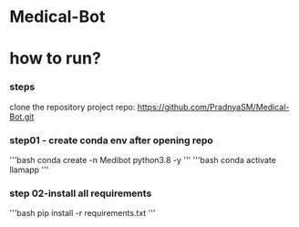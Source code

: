 # Medical-Bot
# how to run?
### steps

clone the repository
project repo: https://github.com/PradnyaSM/Medical-Bot.git

### step01 - create conda env after opening repo
'''bash
conda create -n Medibot python3.8 -y
'''
'''bash
conda activate llamapp
'''

### step 02-install all requirements
'''bash
pip install -r requirements.txt
'''